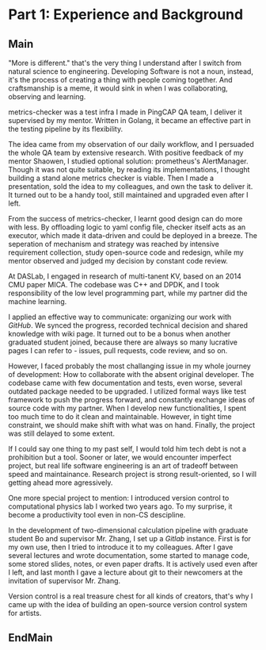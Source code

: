 Part 1: Experience and Background
=================================

## Main

"More is different." that's the very thing I understand after I switch from natural science to engineering. Developing Software is not a noun, instead, it's the process of creating a thing with people coming together. And craftsmanship is a meme, it would sink in when I was collaborating, observing and learning.

metrics-checker was a test infra I made in PingCAP QA team, I deliver it supervised by my mentor. Written in Golang, it became an effective part in the testing pipeline by its flexibility.

The idea came from my observation of our daily workflow, and I persuaded the whole QA team by extensive research. With positive feedback of my mentor Shaowen, I studied optional solution: prometheus's AlertManager. Though it was not quite suitable, by reading its implementations, I thought building a stand alone metrics checker is viable. Then I made a presentation, sold the idea to my colleagues, and own the task to deliver it. It turned out to be a handy tool, still maintained and upgraded even after I left.

From the success of metrics-checker, I learnt good design can do more with less. By offloading logic to yaml config file, checker itself acts as an executor, which made it data-driven and could be deployed in a breeze. The seperation of mechanism and strategy was reached by intensive requirement collection, study open-source code and redesign, while my mentor observed and judged my decision by constant code review.

At DASLab, I engaged in research of multi-tanent KV, based on an 2014 CMU paper MICA. The codebase was C++ and DPDK, and I took responsibility of the low level programming part, while my partner did the machine learning.

I applied an effective way to communicate: organizing our work with *GitHub*. We synced the progress, recorded technical decision and shared knowledge with wiki page. It turned out to be a bonus when another graduated student joined, because there are always so many lucrative pages I can refer to - issues, pull requests, code review, and so on.

However, I faced probably the most challanging issue in my whole journey of development: How to collaborate with the absent original developer. The codebase came with few documentation and tests, even worse, several outdated package needed to be upgraded. I utilized formal ways like test framework to push the progress forward, and constantly exchange ideas of source code with my partner. When I develop new functionalities, I spent too much time to do it clean and maintainable. However, in tight time constraint, we should make shift with what was on hand. Finally, the project was still delayed to some extent.

If I could say one thing to my past self, I would told him tech debt is not a prohibition but a tool. Sooner or later, we would encounter imperfect project, but real life software engineering is an art of tradeoff between speed and maintainance. Research project is strong result-oriented, so I will getting ahead more agressively.

One more special project to mention: I introduced version control to computational physics lab I worked two years ago. To my surprise, it become a productivity tool even in non-CS descipline.

In the development of two-dimensional calculation pipeline with graduate student Bo and supervisor Mr. Zhang, I set up a *Gitlab* instance. First is for my own use, then I tried to introduce it to my colleagues. After I gave several lectures and wrote documentation, some started to manage code, some stored slides, notes, or even paper drafts. It is actively used even after I left, and last month I gave a lecture about git to their newcomers at the invitation of supervisor Mr. Zhang.

Version control is a real treasure chest for all kinds of creators, that's why I came up with the idea of building an open-source version control system for artists.

## EndMain